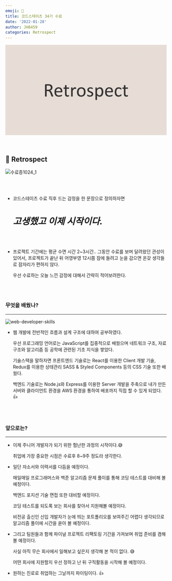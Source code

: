 ```yaml
---
emoji: 🤔
title: 코드스테이츠 34기 수료
date: '2022-01-28'
author: JH8459
categories: Retrospect
---
```


![github-blog.png](../../assets/common/retrospect.png)

<br>

## 🤔 Retrospect

![수료증1024_1](https://user-images.githubusercontent.com/83164003/151650800-00ba9a63-5827-462a-91d3-e453381cc515.jpg)

<br>
<br>

- 코드스테이츠 수료 직후 드는 감정을 한 문장으로 정의하자면

  # **_고생했고 이제 시작이다._**

<br>
<br>

- 프로젝트 기간에는 평균 수면 시간 2~3시간.. 그동안 수료를 보며 달려왔던 관성이 있어서, 프로젝트가 끝난 뒤 어영부영 12시쯤 잠에 들려고 눈을 감으면 온갖 생각들로 잠자리가 편하지 않다.

  우선 수료하는 오늘 느낀 감정에 대해서 간략히 적어보려한다.

<br>
<br>

### 무엇을 배웠나?

---

![web-developer-skills](https://user-images.githubusercontent.com/83164003/151651548-2acaaae3-1ab1-4747-8bc3-98fb61cb819c.jpeg)

- 웹 개발에 전반적인 흐름과 설계 구조에 대하여 공부하였다.

  우선 프로그래밍 언어로는 JavaScript를 집중적으로 배웠으며 네트워크 구조, 자료구조와 알고리즘 등 공학에 관련된 기초 지식을 쌓았다.

  기술스택을 말하자면 프론트엔드 기술로는 React를 이용한 Client 개발 기술, Redux를 이용한 상태관리 SASS & Styled Components 등의 CSS 기술 또한 배웠다.

  백엔드 기술로는 Node.js와 Express를 이용한 Server 개발을 주축으로 내가 만든 서버와 클라이언트 환경을 AWS 환경을 통하여 배포까지 직접 할 수 있게 되었다. 👍

<br>
<br>

### 앞으로는?

---

- 이제 주니어 개발자가 되기 위한 험난한 과정의 시작이다.😅

  취업에 가장 중요한 시점은 수료후 8~9주 정도라 생각한다.

- 일단 자소서와 이력서를 다듬을 예정이다.

  매일매일 프로그래머스와 백준 알고리즘 문제 풀이를 통해 코딩 테스트를 대비해 볼 예정이다.

  백엔드 포지션 기술 면접 또한 대비할 예정이다.

  코딩 테스트를 되도록 보는 회사를 찾아서 지원해볼 예정이다.

  비전공 출신인 신입 개발자가 눈에 띄는 포트폴리오를 보여주긴 어렵다 생각되므로 알고리즘 풀이에 시간을 쏟아 볼 예정이다.

- 그리고 팀원들과 함께 파이널 프로젝트 리팩토링 기간을 가져보며 취업 준비를 겸해볼 예정이다.

  사실 아직 무슨 회사에서 일해보고 싶은지 생각해 본 적이 없다. 😅

  어떤 회사에 지원할지 우선 정하고 난 뒤 구직활동을 시작해 볼 예정이다.

- 원하는 진로로 취업하는 그날까지 파이팅이다. 👍

<br>
<br>

